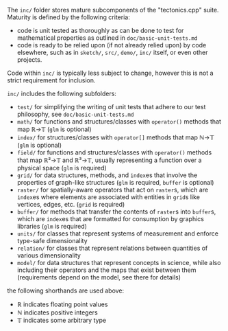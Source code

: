 The `inc/` folder stores mature subcomponents of the "tectonics.cpp" suite. 
Maturity is defined by the following criteria:
* code is unit tested as thoroughly as can be done to test for mathematical properties as outlined in `doc/basic-unit-tests.md`
* code is ready to be relied upon (if not already relied upon) by code elsewhere, such as in `sketch/`, `src/`,  `demo/`, `inc/` itself, or even other projects.

Code within `inc/` is typically less subject to change, however this is not a strict requirement for inclusion.

`inc/` includes the following subfolders:
* `test/` for simplifying the writing of unit tests that adhere to our test philosophy, see `doc/basic-unit-tests.md`
* `math/` for functions and structures/classes with `operator()` methods that map ℝ→𝕋 (`glm` is optional)
* `index/` for structures/classes with `operator[]` methods that map ℕ→𝕋 (`glm` is optional)
* `field/` for functions and structures/classes with `operator()` methods that map ℝ²→𝕋 and ℝ³→𝕋, usually representing a function over a physical space (`glm` is required)
* `grid/` for data structures, methods, and `index`es that involve the properties of graph-like structures (`glm` is required, `buffer` is optional)
* `raster/` for spatially-aware operators that act on `raster`s, which are `index`es where elements are associated with entities in `grid`s like vertices, edges, etc. (`grid` is required)
* `buffer/` for methods that transfer the contents of `raster`s into `buffer`s, which are `index`es that are formatted for consumption by graphics libraries (`glm` is required)
* `units/` for classes that represent systems of measurement and enforce type-safe dimensionality
* `relation/` for classes that represent relations between quantities of various dimensionality
* `model/` for data structures that represent concepts in science, while also including their operators and the maps that exist between them (requirements depend on the model, see there for details)

the following shorthands are used above:
* ℝ indicates floating point values
* ℕ indicates positive integers
* 𝕋 indicates some arbitrary type
